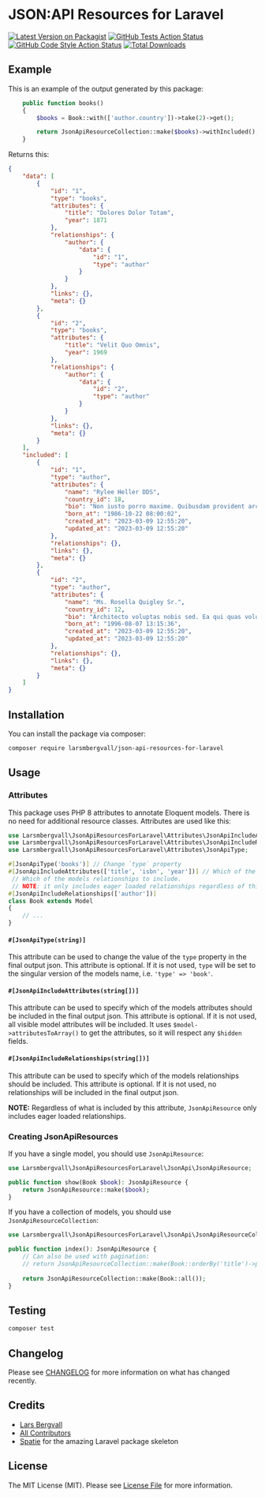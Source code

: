 # JSON:API Resources for Laravel

[![Latest Version on Packagist](https://img.shields.io/packagist/v/larsmbergvall/json-api-resources-for-laravel.svg?style=flat-square)](https://packagist.org/packages/larsmbergvall/json-api-resources-for-laravel)
[![GitHub Tests Action Status](https://img.shields.io/github/actions/workflow/status/larsmbergvall/json-api-resources-for-laravel/run-tests.yml?branch=main&label=tests&style=flat-square)](https://github.com/larsmbergvall/json-api-resources-for-laravel/actions?query=workflow%3Arun-tests+branch%3Amain)
[![GitHub Code Style Action Status](https://img.shields.io/github/actions/workflow/status/larsmbergvall/json-api-resources-for-laravel/fix-php-code-style-issues.yml?branch=main&label=code%20style&style=flat-square)](https://github.com/larsmbergvall/json-api-resources-for-laravel/actions?query=workflow%3A"Fix+PHP+code+style+issues"+branch%3Amain)
[![Total Downloads](https://img.shields.io/packagist/dt/larsmbergvall/json-api-resources-for-laravel.svg?style=flat-square)](https://packagist.org/packages/larsmbergvall/json-api-resources-for-laravel)

## Example
This is an example of the output generated by this package:
```php
    public function books()
    {
        $books = Book::with(['author.country'])->take(2)->get();

        return JsonApiResourceCollection::make($books)->withIncluded();
    }
```

Returns this:

```json
{
	"data": [
		{
			"id": "1",
			"type": "books",
			"attributes": {
				"title": "Dolores Dolor Totam",
				"year": 1871
			},
			"relationships": {
				"author": {
					"data": {
						"id": "1",
						"type": "author"
					}
				}
			},
			"links": {},
			"meta": {}
		},
		{
			"id": "2",
			"type": "books",
			"attributes": {
				"title": "Velit Quo Omnis",
				"year": 1969
			},
			"relationships": {
				"author": {
					"data": {
						"id": "2",
						"type": "author"
					}
				}
			},
			"links": {},
			"meta": {}
		}
	],
	"included": [
		{
			"id": "1",
			"type": "author",
			"attributes": {
				"name": "Rylee Heller DDS",
				"country_id": 18,
				"bio": "Non iusto porro maxime. Quibusdam provident architecto magni sed id et. Voluptatem sint a numquam eius omnis aut.\n\nVoluptas quis voluptatem et fuga aspernatur eaque. Necessitatibus possimus iure corporis et quasi cum. Blanditiis quis sapiente ut dolores. Dolorem odio et quas aut et nihil qui.\n\nAut quod sint numquam. Ullam id odio velit neque non. Aut recusandae sint explicabo ut veritatis aliquid harum.",
				"born_at": "1986-10-22 08:00:02",
				"created_at": "2023-03-09 12:55:20",
				"updated_at": "2023-03-09 12:55:20"
			},
			"relationships": {},
			"links": {},
			"meta": {}
		},
		{
			"id": "2",
			"type": "author",
			"attributes": {
				"name": "Ms. Rosella Quigley Sr.",
				"country_id": 12,
				"bio": "Architecto voluptas nobis sed. Ea qui quas voluptatem est nisi. Voluptatem et quis ut asperiores fuga autem blanditiis repellendus. Qui non sapiente esse quasi corporis fugit ut aut.\n\nDolorem id dolore quis qui ullam dolorem. Qui voluptatibus quia reprehenderit dolor aut est corrupti. Debitis debitis cum vitae nam quis fugit nemo. Quia labore et delectus est qui.\n\nNumquam accusantium et in. Non tenetur iure explicabo expedita sint. Quam sit qui doloremque asperiores ducimus impedit enim. In recusandae et cumque nisi ea laudantium in.",
				"born_at": "1996-08-07 13:15:36",
				"created_at": "2023-03-09 12:55:20",
				"updated_at": "2023-03-09 12:55:20"
			},
			"relationships": {},
			"links": {},
			"meta": {}
		}
	]
}
```

## Installation

You can install the package via composer:

```bash
composer require larsmbergvall/json-api-resources-for-laravel
```

## Usage

### Attributes

This package uses PHP 8 attributes to annotate Eloquent models. There is no need for additional resource classes.
Attributes are used like this:

```php
use Larsmbergvall\JsonApiResourcesForLaravel\Attributes\JsonApiIncludeAttributes;
use Larsmbergvall\JsonApiResourcesForLaravel\Attributes\JsonApiIncludeRelationships;
use Larsmbergvall\JsonApiResourcesForLaravel\Attributes\JsonApiType;

#[JsonApiType('books')] // Change `type` property
#[JsonApiIncludeAttributes(['title', 'isbn', 'year'])] // Which of the models attributes to include
 // Which of the models relationships to include.
 // NOTE: it only includes eager loaded relationships regardless of this attribute
#[JsonApiIncludeRelationships(['author'])]
class Book extends Model
{
    // ...
}
```

#### `#[JsonApiType(string)]`

This attribute can be used to change the value of the `type` property in the final output json. This attribute is
optional. If it is not used, `type` will be set to the singular version of the models name, i.e. `'type' => 'book'`.

#### `#[JsonApiIncludeAttributes(string[])]`

This attribute can be used to specify which of the models attributes should be included in the final output json. This
attribute is optional. If it is not used, all visible model attributes will be included. It
uses `$model->attributesToArray()` to get the attributes, so it will respect any `$hidden` fields.

#### `#[JsonApiIncludeRelationships(string[])]`

This attribute can be used to specify which of the models relationships should be included. This attribute is optional.
If it is not used, no relationships will be included in the final output json.

**NOTE:** Regardless of what is included by this attribute, `JsonApiResource` only includes eager loaded relationships.

### Creating JsonApiResources

If you have a single model, you should use `JsonApiResource`: 

```php
use Larsmbergvall\JsonApiResourcesForLaravel\JsonApi\JsonApiResource;

public function show(Book $book): JsonApiResource {
    return JsonApiResource::make($book);
}
```

If you have a collection of models, you should use `JsonApiResourceCollection`:

```php
use Larsmbergvall\JsonApiResourcesForLaravel\JsonApi\JsonApiResourceCollection;

public function index(): JsonApiResource {
    // Can also be used with pagination:
    // return JsonApiResourceCollection::make(Book::orderBy('title')->paginate());
    
    return JsonApiResourceCollection::make(Book::all());
}
```

## Testing

```bash
composer test
```

## Changelog

Please see [CHANGELOG](CHANGELOG.md) for more information on what has changed recently.

## Credits

- [Lars Bergvall](https://github.com/larsmbergvall)
- [All Contributors](../../contributors)
- [Spatie](https://spatie.be/) for the amazing Laravel package skeleton

## License

The MIT License (MIT). Please see [License File](LICENSE.md) for more information.
